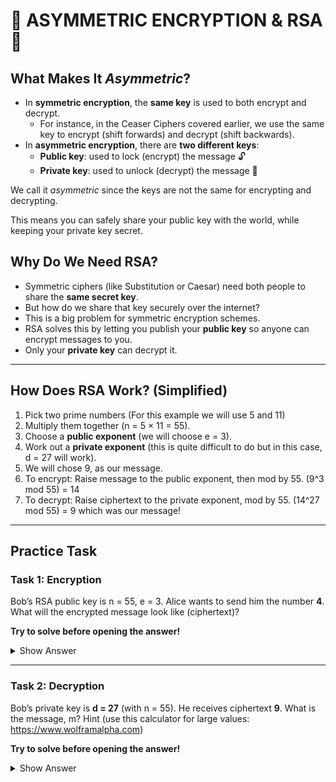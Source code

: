 # 🔑 ASYMMETRIC ENCRYPTION & RSA 🔑

## What Makes It *Asymmetric*?

- In **symmetric encryption**, the **same key** is used to both encrypt and decrypt.
  - For instance, in the Ceaser Ciphers covered earlier, we use the same key to encrypt (shift forwards) and decrypt (shift backwards).
- In **asymmetric encryption**, there are **two different keys**:
  - **Public key**: used to lock (encrypt) the message 🔓
  - **Private key**: used to unlock (decrypt) the message 🔑

We call it *asymmetric* since the keys are not the same for encrypting and decrypting.

This means you can safely share your public key with the world,
while keeping your private key secret.


## Why Do We Need RSA?
- Symmetric ciphers (like Substitution or Caesar) need both people to share the **same secret key**.
- But how do we share that key securely over the internet?
- This is a big problem for symmetric encryption schemes.
- RSA solves this by letting you publish your **public key** so anyone can encrypt messages to you.
- Only your **private key** can decrypt it.

---

## How Does RSA Work? (Simplified)
1. Pick two prime numbers (For this example we will use 5 and 11)
2. Multiply them together (n = 5 × 11 = 55).
3. Choose a **public exponent** (we will choose e = 3).
4. Work out a **private exponent** (this is quite difficult to do but in this case, d = 27 will work).
5. We will chose 9, as our message.
6. To encrypt: Raise message to the public exponent, then mod by 55. (9^3 mod 55) = 14
7. To decrypt: Raise ciphertext to the private exponent, mod by 55. (14^27 mod 55) = 9 which was our message!

---

## Practice Task

### Task 1: Encryption
Bob’s RSA public key is n = 55, e = 3.
Alice wants to send him the number **4**.
What will the encrypted message look like (ciphertext)?

**Try to solve before opening the answer!**

<details>
  <summary>Show Answer</summary>

  **Step 1:** formula
  `ciphertext = message^e mod n`

  **Step 2:** plug in numbers
  `ciphertext = 4^3 mod 55`

  **Step 3:** calculate the power
  `4^3 = 64`

  **Step 4:** calculate 64 mod 55
  `64 mod 55 = 9`

  **Encrypted message = 9**

</details>

---

### Task 2: Decryption
Bob’s private key is **d = 27** (with n = 55).
He receives ciphertext **9**.
What is the message, m?
Hint (use this calculator for large values: https://www.wolframalpha.com)

**Try to solve before opening the answer!**

<details>
  <summary>Show Answer</summary>

   **Step 1:** formula
  `message = ciphertext^d mod n`

  **Step 2:** plug in numbers
  `message = 9^27 mod 55`

  **Step 3:** calculate the power (we will need a powerful online calculator like wolfram alpha:
  https://www.wolframalpha.com/input?i=9%5E27)
  `9^27 = 58149737003040059690390169`

  **Step 4:** calculate 58149737003040059690390169 mod 55 (we will also use wolframalpha:
  https://www.wolframalpha.com/input?i=58149737003040059690390169+mod+55)

  `58149737003040059690390169 mod 55 = 4`

  **Decrypted message = 4**

</details>
